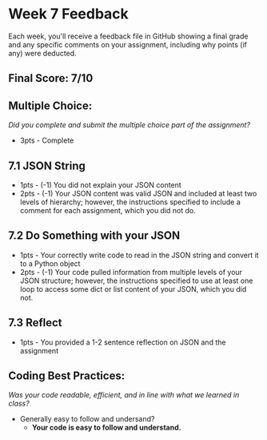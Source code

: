 # Week 7 Feedback
Each week, you'll receive a feedback file in GitHub showing a final grade and any specific comments on your assignment, including why points (if any) were deducted.


## Final Score: 7/10

## Multiple Choice:
_Did you complete and submit the multiple choice part of the assignment?_
* 3pts - Complete


## 7.1 JSON String
* 1pts - (-1) You did not explain your JSON content
* 2pts - (-1) Your JSON content was valid JSON and included at least two levels of hierarchy; however, the instructions specified to include a comment for each assignment, which you did not do.

## 7.2 Do Something with your JSON
* 1pts - Your correctly write code to read in the JSON string and convert it to a Python object
* 2pts - (-1) Your code pulled information from multiple levels of your JSON structure; however, the instructions specified to use at least one loop to access some dict or list content of your JSON, which you did not.

## 7.3 Reflect
* 1pts - You provided a 1-2 sentence reflection on JSON and the assignment

## Coding Best Practices:
_Was your code readable, efficient, and in line with what we learned in class?_
* Generally easy to follow and undersand?
  * **Your code is easy to follow and understand.**
